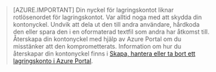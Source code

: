 >[AZURE.IMPORTANT] Din nyckel för lagringskontot liknar rotlösenordet för lagringskontot. Var alltid noga med att skydda din kontonyckel. Undvik att dela ut den till andra användare, hårdkoda den eller spara den i en oformaterad textfil som andra har åtkomst till. Återskapa din kontonyckel med hjälp av Azure Portal om du misstänker att den komprometterats. Information om hur du återskapar din kontonyckel finns i [Skapa, hantera eller ta bort ett lagringskonto i Azure Portal](../articles/storage/storage-create-storage-account.md#manage-your-storage-account).


<!--HONumber=Sep16_HO3-->


